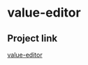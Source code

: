 # value-editor

## Project link

[value-editor](https://value-editor-75kbd3oqn-romkevi4.vercel.app/?vercelToolbarCode=eQWdggBdQ_oqW_N)